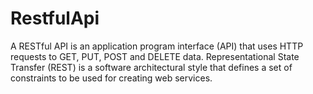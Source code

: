 # RestfulApi
A RESTful API is an application program interface (API) that uses HTTP requests to GET, PUT, POST and DELETE data.
Representational State Transfer (REST) is a software architectural style that defines a set of constraints to be used for creating web services. 

